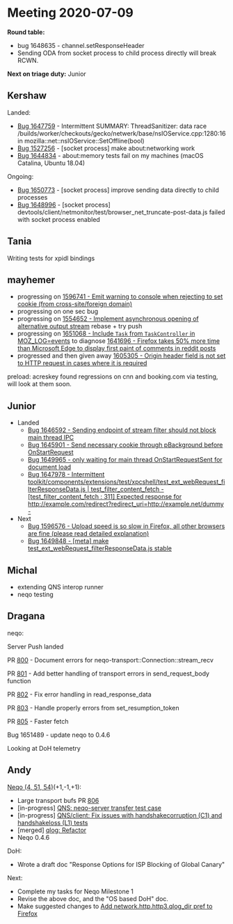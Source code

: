 # Meeting 2020-07-09
**Round table:**

* bug 1648635 - channel.setResponseHeader
* Sending ODA from socket process to child process directly will break RCWN.

**Next on triage duty:**
Junior

## Kershaw

Landed:

- [Bug 1647759](https://bugzilla.mozilla.org/show_bug.cgi?id=1647759) - Intermittent SUMMARY: ThreadSanitizer: data race /builds/worker/checkouts/gecko/netwerk/base/nsIOService.cpp:1280:16 in mozilla::net::nsIOService::SetOffline(bool)
- [Bug 1527256](https://bugzilla.mozilla.org/show_bug.cgi?id=1527256) - [socket process] make about:networking work
- [Bug 1644834](https://bugzilla.mozilla.org/show_bug.cgi?id=1644834) - about:memory tests fail on my machines (macOS Catalina, Ubuntu 18.04)

Ongoing:

- [Bug 1650773](https://bugzilla.mozilla.org/show_bug.cgi?id=1650773) - [socket process] improve sending data directly to child processes
- [Bug 1648996](https://bugzilla.mozilla.org/show_bug.cgi?id=1648996) - [socket process] devtools/client/netmonitor/test/browser_net_truncate-post-data.js failed with socket process enabled

## Tania

Writing tests for xpidl bindings

## mayhemer

- progressing on [1596741 - Emit warning to console when rejecting to set cookie (from cross-site/foreign domain)](https://bugzilla.mozilla.org/show_bug.cgi?id=1596741)
- progressing on one sec bug
- progressing on [1554652 - Implement asynchronous opening of alternative output stream](https://bugzilla.mozilla.org/show_bug.cgi?id=1554652) rebase + try push
- progressing on [1651068 - Include `Task` from `TaskController` in MOZ_LOG=events](https://bugzilla.mozilla.org/show_bug.cgi?id=1651068) to diagnose [1641696 - Firefox takes 50% more time than Microsoft Edge to display first paint of comments in reddit posts](https://bugzilla.mozilla.org/show_bug.cgi?id=1641696)
- progressed and then given away [1605305 - Origin header field is not set to HTTP request in cases where it is required](https://bugzilla.mozilla.org/show_bug.cgi?id=1605305#c20)

preload: acreskey found regressions on cnn and booking.com via testing, will look at them soon.

## Junior

- Landed
    - [Bug 1646592 - Sending endpoint of stream filter should not block main thread IPC](https://bugzilla.mozilla.org/show_bug.cgi?id=1646592)
    - [Bug 1645901 - Send necessary cookie through pBackground before OnStartRequest](https://bugzilla.mozilla.org/show_bug.cgi?id=1645901)
    - [Bug 1649965 - only waiting for main thread OnStartRequestSent for document load](https://bugzilla.mozilla.org/show_bug.cgi?id=1649965)
    - [Bug 1647978 - Intermittent toolkit/components/extensions/test/xpcshell/test_ext_webRequest_filterResponseData.js | test_filter_content_fetch - [test_filter_content_fetch : 311] Expected response for http://example.com/redirect?redirect_uri=http://example.net/dummy -](https://bugzilla.mozilla.org/show_bug.cgi?id=1647978)
- Next
    - [Bug 1596576 - Upload speed is so slow in Firefox, all other browsers are fine (please read detailed explanation)](https://bugzilla.mozilla.org/show_bug.cgi?id=1596576)
    - [Bug 1649848 - [meta] make test_ext_webRequest_filterResponseData.js stable](https://bugzilla.mozilla.org/show_bug.cgi?id=1649848)

## Michal

- extending QNS interop runner
- neqo testing

## Dragana

neqo:

Server Push landed

PR [800](https://github.com/mozilla/neqo/pull/800) - Document errors for neqo-transport::Connection::stream_recv

PR [801](https://github.com/mozilla/neqo/pull/801) - Add better handling of transport errors in send_request_body function

PR [802](https://github.com/mozilla/neqo/pull/802) - Fix error handling in read_response_data

PR [803](https://github.com/mozilla/neqo/pull/803) - Handle properly errors from set_resumption_token

PR [805](https://github.com/mozilla/neqo/pull/805) - Faster fetch 

Bug 1651489 - update neqo to 0.4.6 

Looking at DoH telemetry

## Andy

[Neqo (4, 51, 54)](https://github.com/mozilla/neqo/projects/2)(+1,-1,+1):

* Large transport bufs PR [806](https://github.com/mozilla/neqo/pull/806)
* [in-progress] [QNS: neqo-server transfer test case](https://github.com/mozilla/neqo/issues/676)
* [in-progress] [QNS/client: Fix issues with handshakecorruption (C1) and handshakeloss (L1) tests](https://github.com/mozilla/neqo/issues/799)
* [merged] [qlog: Refactor](https://github.com/mozilla/neqo/pull/776)
* Neqo 0.4.6

DoH:

* Wrote a draft doc "Response Options for ISP Blocking of Global Canary"

Next:

* Complete my tasks for Neqo Milestone 1
* Revise the above doc, and the "OS based DoH" doc.
* Make suggested changes to [Add network.http.http3.qlog_dir pref to Firefox](https://phabricator.services.mozilla.com/D81949)

